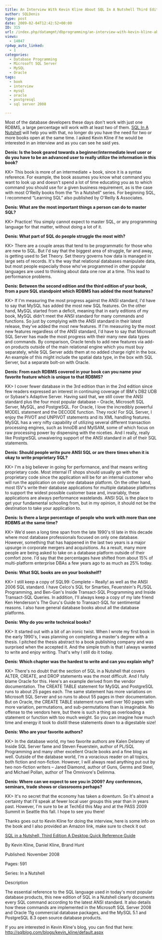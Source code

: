 ```yaml
---
title: An Interview With Kevin Kline About SQL In A Nutshell Third Edition
author: SQLDenis
type: post
date: 2009-02-04T12:42:52+00:00
ID: 315
url: /index.php/datamgmt/dbprogramming/an-interview-with-kevin-kline-about-sql/
views:
  - 14047
rp4wp_auto_linked:
  - 1
categories:
  - Database Programming
  - Microsoft SQL Server
  - MySQL
  - Oracle
tags:
  - book
  - interview
  - mysql
  - oracle
  - postgresql
  - sql server 2008

---
```

Most of the database developers these days don't work with just one RDBMS, a large percentage will work with at least two of them. [SQL In A Nutshell][1] will help you with that, no longer do you have the need for two or more books open at the same time. I asked Kevin Kline if he would be interested in an interview and as you can see he said yes.

**Denis: Is the book geared towards a beginner/intermediate level user or do you have to be an advanced user to really utilize the information in this book?**

KK> This book is more of an intermediate + book, since it is a syntax reference. For example, the book assumes you know what command you want to look up and doesn't spend a lot of time educating you as to which command you should use for a given business requirement, as is the case with most O'Reilly books from the “In a Nutshell” series. For beginning SQL, I recommend “Learning SQL” also published by O'Reilly & Associates.

**Denis: What are the most important things a person can do to master SQL?**

KK> Practice! You simply cannot expect to master SQL, or any programming language for that matter, without doing a lot of it.

**Denis: What part of SQL do people struggle the most with?**

KK> There are a couple areas that tend to be programmatic for those who are new to SQL. But I'd say that the biggest area of struggle, far and away, is getting used to Set Theory. Set theory governs how data is managed in large sets of records. It's the way that relational databases manipulate data, but most people especially those who've programmed in other popular languages are used to thinking about data one row at a time. This lead to performance problems.

**Denis: Between the second edition and the third edition of your book, from a pure SQL standpoint which RDBMS has added the most features?**

KK> If I'm measuring the most progress against the ANSI standard, I'd have to say that MySQL has added the most new SQL features. On the other hand, MySQL started from a deficit, meaning that in early editions of my book, MySQL didn't meet the ANSI standard for many commands and functions. So just by complying with the ANSI standard in their latest release, they've added the most new features. If I'm measuring by the most new features regardless of the ANSI standard, I'd have to say that Microsoft SQL Server has made the most progress with their many new data types and commands. By comparison, Oracle tends to add new features via add-on products outside of the main relational engine which you must buy separately, while SQL Server adds them at no added charge right in the box. An example of this might include the spatial data type, in the box with SQL Server, but a separate bolt-on with Oracle.

**Denis: From each RDBMS covered in your book can you name your favorite feature which is unique to that RDBMS?**

KK> I cover fewer database in the 3rd edition than in the 2nd edition since few readers expressed an interest in continuing coverage of IBM's DB2 UDB or Sybase's Adaptive Server. Having said that, we still cover the ANSI standard plus the four most popular database – Oracle, Microsoft SQL Server, MySQL, and PostgreSQL. For Oracle, I love the incredibly powerful MODEL statement and the DECODE function. They rock! For SQL Server, I enjoy the PIVOT and UNPIVOT statements and its XML handling features. MySQL has a very nifty capability of utilizing several different transaction processing engines, such as InnoDB and MyISAM, some of which focus on raw processing power by dispensing with the niceties. And I really, really like PostgreSQL unwaivering support of the ANSI standard in all of their SQL statements.

**Denis: Should people write pure ANSI SQL or are there times when it is okay to write proprietary SQL?**

KK> I'm a big believer in going for performance, and that means writing proprietary code. Most internal IT shops should usually go with the proprietary code since the application will be for an internal customer who will run the application on only one database platform. On the other hand, most ISV's write their database applications for multiple database platforms to support the widest possible customer base and, invariably, these applications are always performance wastelands. ANSI SQL is the place to get your fundamental schooling from, but in my opinion, it should not be the destination to take your application to.

**Denis: Is there a large percentage of people who work with more than one RDBMS at the same time?**

KK> We'd seen a long time span from the late 1990's til late in this decade where most database professionals focused on only one database. However, something that has happened in the last two years is a major upsurge in corporate mergers and acquisitions. As a result, many more people are being asked to take on a database platform outside of their comfort zone. I'd say that the percentages have shifted from about 15% of multi-platform enterprise DBAs a few years ago to as much as 25% today.

**Denis: What SQL books are on your bookshelf?**

KK> I still keep a copy of SQL99: Complete – Really! as well as the ANSI 2006 SQL standard. I have Celco's SQL for Smarties, Feuerstein's PL/SQL Programming, and Ben-Gan's Inside Transact-SQL Programming and Inside Transact-SQL Queries. In addition, I'll always keep a copy of my late friend Ken Henderson's The Guru's Guide to Transact-SQL for sentimental reasons. I also have general database books about all the database platforms.

**Denis: Why do you write technical books?**

KK> It started out with a bit of an ironic twist. When I wrote my first book in the early 1990's, I was planning on completing a master's degree with a thesis. I pitched the thesis abstract to a book publishing company and was surprised when the accepted it. And the simple truth is that I always wanted to write and enjoy writing. That's why I still do it today.

**Denis: Which chapter was the hardest to write and can you explain why?**

KK> There's no doubt that the section of SQL in a Nutshell that covers ALTER, CREATE, and DROP statements was the most difficult. And I fully blame Oracle for this. Here's an example derived from the vendor documentation. The CREATE TABLE statement for MySQL and PostgreSQL runs to about 25 pages each. The same statement has more variations on Microsoft SQL Server and so runs to about 55 pages in their documentation. But on Oracle, the CREATE TABLE statement runs well over 160 pages with more variation, permutations, and sub-permutations than is imaginable. No offense to the vendors here, but there is such a thing as overloading a statement or function with too much weight. So you can imagine how much time and energy it took to distill these statements down to a digestable size!

**Denis: Who are your favorite authors?**

KK> In the database world, my two favorite authors are Kalen Delaney of Inside SQL Server fame and Steven Feuerstein, author of PL/SQL Programming and many other excellent Oracle books and a fine blog as well. Outside of the database world, I'm a voracious reader on all topics, both fiction and non-fiction. However, I will always read anything put out by two non-fiction writers – Jared Diamond, author of Guns, Germs and Steel, and Michael Pollan, author of The Omnivore's Delimma.

**Denis: Where can we expect to see you in 2009? Any conferences, seminars, trade shows or classrooms perhaps?**

KK> It's no secret that the economy has taken a downturn. So it's almost a certainty that I'll speak at fewer local user groups this year than in years past. However, I'm sure to be at TechEd this May and at the PASS 2009 Summit in Seattle this fall. I hope to see you there!

Thanks goes out to Kevin Kline for doing the interview, here is some info on the book and I also provided an Amazon link, make sure to check it out

[SQL in a Nutshell, Third Edition A Desktop Quick Reference Guide][1]
  
By Kevin Kline, Daniel Kline, Brand Hunt
  
Published: November 2008
  
Pages: 591
  
Series: In a Nutshell

Description
  
The essential reference to the SQL language used in today's most popular database products, this new edition of SQL in a Nutshell clearly documents every SQL command according to the latest ANSI standard. It also details how these commands are implemented in the Microsoft SQL Server 2008 and Oracle 11g commercial database packages, and the MySQL 5.1 and PostgreSQL 8.3 open source database products.

If you are interested in Kevin Kline's blog, you can find that here: http://sqlblog.com/blogs/kevin_kline/default.aspx

 [1]: http://www.amazon.com/gp/product/0596518846?ie=UTF8&tag=sql08-20&linkCode=as2&camp=1789&creative=390957&creativeASIN=0596518846